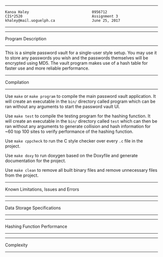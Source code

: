 ****************************************************
```
Kanoa Haley                             0956712
CIS*2520                                Assignment 3
khaley@mail.uoguelph.ca                 June 25, 2017
```
****************************************************

*******************
Program Description
*******************
This is a simple password vault for a single-user style setup. You may use it to store any passwords you wish and the passwords themselves will be encrypted using MD5. The vault program makes use of a hash table for faster use and more reliable performance.

***********
Compilation
***********
Use `make` or `make program` to compile the main password vault application. It will create an executable in the `bin/` directory called program which can be ran without any arguments to start the password vault UI.

Use `make test` to compile the testing program for the hashing function. It will create an executable in the `bin/` directory called `test` which can then be ran without any arguments to generate collision and hash information for ~60 top 100 sites to verify performance of the hashing function.

Use `make cppcheck` to run the C style checker over every `.c` file in the project.

Use `make doxy` to run doxygen based on the Doxyfile and generate documentation for the project.

Use `make clean` to remove all built binary files and remove unnecessary files from the project.

************************************
Known Limitations, Issues and Errors
************************************

***************************
Data Storage Specifications
***************************

****************************
Hashing Function Performance
****************************

**********
Complexity
**********
